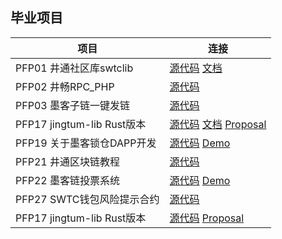 ## 毕业项目

| 项目                      | 连接                                      |
|---------------------------|-------------------------------------------|
| PFP01 井通社区库swtclib   | [源代码](https://github.com/swtcca/swtclib) [文档](https://swtcdoc.netlify.com) |
| PFP02 井畅RPC_PHP         | [源代码](https://github.com/JCCDex/jcc_rpc_php)|
| PFP03 墨客子链一键发链    | [源代码](https://github.com/gwang74/moac_xpress.git)|
| PFP17 jingtum-lib Rust版本   | [源代码](https://github.com/zTgx/jlib-rs)  [文档](https://github.com/zTgx/jlib-rs/wiki/API-Documentation) [Proposal](https://github.com/JCCDex/ProjectFundingProposal/issues/18)|
| PFP19 关于墨客锁仓DAPP开发| [源代码](https://github.com/JCCDex/jcc-moac-multisig-wallet) [Demo](https://test-multisig.jccdex.cn)|
| PFP21 井通区块链教程      | [源代码](https://github.com/JCCDex/jingtum_doc)|
| PFP22 墨客链投票系统      | [源代码](https://github.com/gaoshan-tech/moacVote) [Demo](http://47.92.110.121/voteApp)|
| PFP27 SWTC钱包风险提示合约| [源代码](https://github.com/JCCDex/swtc-account-credit)|
| PFP17 jingtum-lib Rust版本   | [源代码](https://github.com/baibingB/SWTC_PGShop) [Proposal](https://github.com/JCCDex/ProjectFundingProposal/issues/36)|
